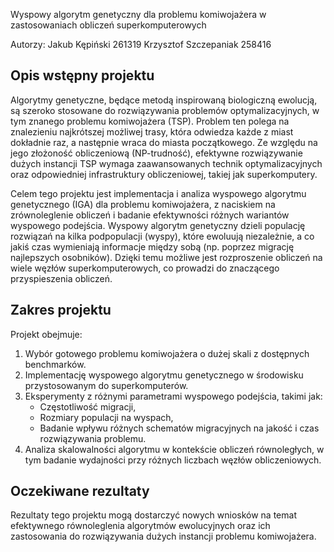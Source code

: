 Wyspowy algorytm genetyczny dla problemu komiwojażera w zastosowaniach obliczeń superkomputerowych

Autorzy:
Jakub Kępiński 261319
Krzysztof Szczepaniak 258416

## Opis wstępny projektu

Algorytmy genetyczne, będące metodą inspirowaną biologiczną ewolucją, są szeroko stosowane do rozwiązywania problemów optymalizacyjnych, w tym znanego problemu komiwojażera (TSP). Problem ten polega na znalezieniu najkrótszej możliwej trasy, która odwiedza każde z miast dokładnie raz, a następnie wraca do miasta początkowego. Ze względu na jego złożoność obliczeniową (NP-trudność), efektywne rozwiązywanie dużych instancji TSP wymaga zaawansowanych technik optymalizacyjnych oraz odpowiedniej infrastruktury obliczeniowej, takiej jak superkomputery.

Celem tego projektu jest implementacja i analiza wyspowego algorytmu genetycznego (IGA) dla problemu komiwojażera, z naciskiem na zrównoleglenie obliczeń i badanie efektywności różnych wariantów wyspowego podejścia. Wyspowy algorytm genetyczny dzieli populację rozwiązań na kilka podpopulacji (wyspy), które ewoluują niezależnie, a co jakiś czas wymieniają informacje między sobą (np. poprzez migrację najlepszych osobników). Dzięki temu możliwe jest rozproszenie obliczeń na wiele węzłów superkomputerowych, co prowadzi do znaczącego przyspieszenia obliczeń.

## Zakres projektu

Projekt obejmuje:

1. Wybór gotowego problemu komiwojażera o dużej skali z dostępnych benchmarków.
2. Implementację wyspowego algorytmu genetycznego w środowisku przystosowanym do superkomputerów.
3. Eksperymenty z różnymi parametrami wyspowego podejścia, takimi jak:
   - Częstotliwość migracji,
   - Rozmiary populacji na wyspach,
   - Badanie wpływu różnych schematów migracyjnych na jakość i czas rozwiązywania problemu.
4. Analiza skalowalności algorytmu w kontekście obliczeń równoległych, w tym badanie wydajności przy różnych liczbach węzłów obliczeniowych.

## Oczekiwane rezultaty

Rezultaty tego projektu mogą dostarczyć nowych wniosków na temat efektywnego równoleglenia algorytmów ewolucyjnych oraz ich zastosowania do rozwiązywania dużych instancji problemu komiwojażera.
